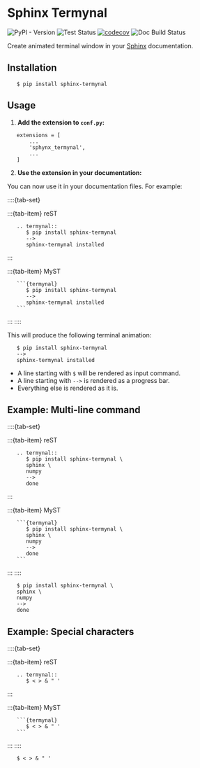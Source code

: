 
# Sphinx Termynal

![PyPI - Version](https://img.shields.io/pypi/v/sphinx-termynal)
![Test Status](https://github.com/prajeeshag/sphinx-termynal/actions/workflows/test.yml/badge.svg)
[![codecov](https://codecov.io/gh/prajeeshag/sphinx-termynal/graph/badge.svg?token=UNNUW30IQL)](https://codecov.io/gh/prajeeshag/sphinx-termynal)
![Doc Build Status](https://github.com/prajeeshag/sphinx-termynal/actions/workflows/build-docs.yml/badge.svg)

Create animated terminal window in your [Sphinx](https://www.sphinx-doc.org) documentation.

## Installation
``` {code-block} console
   $ pip install sphinx-termynal
```

## Usage

1. **Add the extension to `conf.py`:**

```{code-block} python
   extensions = [
       ...
       'sphynx_termynal',
       ...
   ]
```

2. **Use the extension in your documentation:**

You can now use it in your documentation files. For example:

::::{tab-set}

:::{tab-item} reST
```{code-block} rst
   .. termynal:: 
      $ pip install sphinx-termynal
      -->
      sphinx-termynal installed
```
:::

:::{tab-item} MyST
````{code-block} md
   ```{termynal}
      $ pip install sphinx-termynal
      -->
      sphinx-termynal installed
   ```
````
:::
::::

This will produce the following terminal animation:

```{termynal}
   $ pip install sphinx-termynal
   -->
   sphinx-termynal installed
```

- A line starting with `$` will be rendered as input command.
- A line starting with `-->` is rendered as a progress bar.
- Everything else is rendered as it is.

## Example: Multi-line command

::::{tab-set}

:::{tab-item} reST
```{code-block} rst
   .. termynal:: 
      $ pip install sphinx-termynal \
      sphinx \
      numpy
      -->
      done
```
:::

:::{tab-item} MyST
````{code-block} md
   ```{termynal}
      $ pip install sphinx-termynal \
      sphinx \
      numpy
      -->
      done
   ```
````
:::
::::

```{termynal}
   $ pip install sphinx-termynal \
   sphinx \
   numpy
   -->
   done
```

## Example: Special characters

::::{tab-set}

:::{tab-item} reST
```{code-block} rst
   .. termynal:: 
      $ < > & " '
```
:::

:::{tab-item} MyST
````{code-block} md
   ```{termynal}
      $ < > & " '
   ```
````
:::
::::

```{termynal}
   $ < > & " '
```
